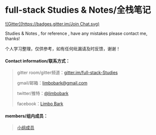 # full-stack Studies & Notes/全栈笔记

[![Gitter](https://badges.gitter.im/Join Chat.svg)](https://gitter.im/full-stack-Studies)

Studies & Notes , for reference , have any mistakes please contact me, thanks!

个人学习整理，仅供参考，如有任何纰漏请及时反馈，谢谢！

#### Contact information/联系方式：

> gitter room/gitter频道：[gitter.im/full-stack-Studies](https://gitter.im/full-stack-Studies)
>
> gmail/邮箱：[limbobark@gmail.com](https://limbobark@gmail.com)
>
> twitter/推特：[@limbobark](https://twitter.com/limbobark)
>
> facebook：[Limbo Bark](https://www.facebook.com/profile.php?id=100013482731137)

#### members/组内成员：

> [小组成员](https://github.com/fullStackStudies/notes/graphs/contributors)
>

